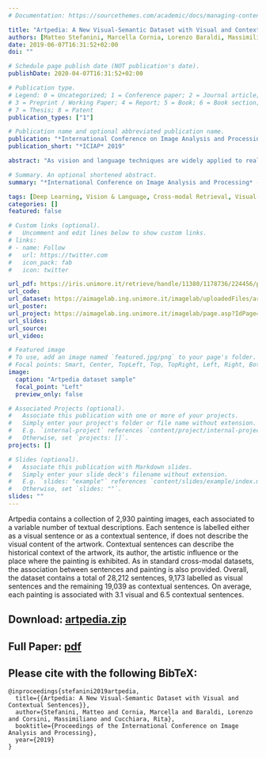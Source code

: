 ```yaml
---
# Documentation: https://sourcethemes.com/academic/docs/managing-content/

title: "Artpedia: A New Visual-Semantic Dataset with Visual and Contextual Sentences"
authors: [Matteo Stefanini, Marcella Cornia, Lorenzo Baraldi, Massimiliano Corsini, Rita Cucchiara]
date: 2019-06-07T16:31:52+02:00
doi: ""

# Schedule page publish date (NOT publication's date).
publishDate: 2020-04-07T16:31:52+02:00

# Publication type.
# Legend: 0 = Uncategorized; 1 = Conference paper; 2 = Journal article;
# 3 = Preprint / Working Paper; 4 = Report; 5 = Book; 6 = Book section;
# 7 = Thesis; 8 = Patent
publication_types: ["1"]

# Publication name and optional abbreviated publication name.
publication: "*International Conference on Image Analysis and Processing* 2019"
publication_short: "*ICIAP* 2019"

abstract: "As vision and language techniques are widely applied to realistic images, there is a growing interest in designing visual-semantic models suitable for more complex and challenging scenarios. In this paper, we address the problem of cross-modal retrieval of images and sentences coming from the artistic domain. To this aim, we collect and manually annotate the Artpedia dataset that contains paintings and textual sentences describing both the visual content of the paintings and other contextual information. Thus, the problem is not only to match images and sentences, but also to identify which sentences actually describe the visual content of a given image. To this end, we devise a visual-semantic model that jointly addresses these two challenges by exploiting the latent alignment between visual and textual chunks. Experimental evaluations, obtained by comparing our model to different baselines, demonstrate the effectiveness of our solution and highlight the challenges of the proposed dataset."

# Summary. An optional shortened abstract.
summary: "*International Conference on Image Analysis and Processing* - ICIAP 2019"

tags: [Deep Learning, Vision & Language, Cross-modal Retrieval, Visual-Semantic Embedding, Art]
categories: []
featured: false

# Custom links (optional).
#   Uncomment and edit lines below to show custom links.
# links:
# - name: Follow
#   url: https://twitter.com
#   icon_pack: fab
#   icon: twitter

url_pdf: https://iris.unimore.it/retrieve/handle/11380/1178736/224456/paper.pdf
url_code:
url_dataset: https://aimagelab.ing.unimore.it/imagelab/uploadedFiles/artpedia.zip
url_poster:
url_project: https://aimagelab.ing.unimore.it/imagelab/page.asp?IdPage=35
url_slides:
url_source:
url_video:

# Featured image
# To use, add an image named `featured.jpg/png` to your page's folder. 
# Focal points: Smart, Center, TopLeft, Top, TopRight, Left, Right, BottomLeft, Bottom, BottomRight.
image:
  caption: "Artpedia dataset sample"
  focal_point: "Left"
  preview_only: false

# Associated Projects (optional).
#   Associate this publication with one or more of your projects.
#   Simply enter your project's folder or file name without extension.
#   E.g. `internal-project` references `content/project/internal-project/index.md`.
#   Otherwise, set `projects: []`.
projects: []

# Slides (optional).
#   Associate this publication with Markdown slides.
#   Simply enter your slide deck's filename without extension.
#   E.g. `slides: "example"` references `content/slides/example/index.md`.
#   Otherwise, set `slides: ""`.
slides: ""
---
```


Artpedia contains a collection of 2,930 painting images, each associated to a variable number of textual descriptions. Each sentence is labelled either as a visual sentence or as a contextual sentence, if does not describe the visual content of the artwork. Contextual sentences can describe the historical context of the artwork, its author, the artistic influence or the place where the painting is exhibited. As in standard cross-modal datasets, the association between sentences and painting is also provided. Overall, the dataset contains a total of 28,212 sentences, 9,173 labelled as visual sentences and the remaining 19,039 as contextual sentences. On average, each painting is associated with 3.1 visual and 6.5 contextual sentences.

## Download: [artpedia.zip](https://aimagelab.ing.unimore.it/imagelab/uploadedFiles/artpedia.zip)

## Full Paper: [pdf](https://iris.unimore.it/retrieve/handle/11380/1178736/224456/paper.pdf)

## Please cite with the following BibTeX:

```
@inproceedings{stefanini2019artpedia,
  title={{Artpedia: A New Visual-Semantic Dataset with Visual and Contextual Sentences}},
  author={Stefanini, Matteo and Cornia, Marcella and Baraldi, Lorenzo and Corsini, Massimiliano and Cucchiara, Rita},
  booktitle={Proceedings of the International Conference on Image Analysis and Processing},
  year={2019}
}
```